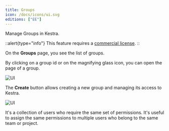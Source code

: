 ```yaml
---
title: Groups
icon: /docs/icons/ui.svg
editions: ["EE"]
---
```


Manage Groups in Kestra.

::alert{type="info"}
This feature requires a [commercial license](/pricing).
::

On the **Groups** page, you see the list of groups.

By clicking on a group id or on the magnifying glass icon, you can open the page of a group.

![UI](/docs/user-interface-guide/19-EE-Groups.png)

The **Create** button allows creating a new group and managing its access to Kestra.

![UI](/docs/user-interface-guide/20-EE-Groups-Access.png)


It's a collection of users who require the same set of permissions. It's useful to assign the same permissions to multiple users who belong to the same team or project.
